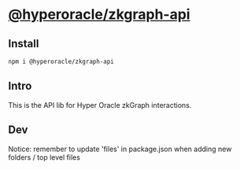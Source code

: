 # [@hyperoracle/zkgraph-api](https://www.npmjs.com/package/@hyperoracle/zkgraph-api)

## Install

```bash
npm i @hyperoracle/zkgraph-api
```

## Intro

This is the API lib for Hyper Oracle zkGraph interactions.

## Dev
Notice: remember to update 'files' in package.json when adding new folders / top level files